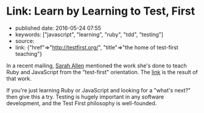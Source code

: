 # Link: Learn by Learning to Test, First

- published date: 2016-05-24 07:55
- keywords: ["javascript", "learning", "ruby", "tdd", "testing"]
- source: 
- link: {"href"=>"http://testfirst.org/", "title"=>"the home of test-first teaching"}



In a recent mailing, [Sarah Allen] mentioned the work she's done to teach Ruby and JavaScript from the "test-first" orientation. The [link] is the result of that work.


[Sarah Allen]: http://www.ultrasaurus.com/ "Sarah Allen"
[link]: {{page.link.href}} "{{page.link.title}}"


If you're just learning Ruby or JavaScript and looking for a "what's
next?" then give this a try. Testing is hugely important in any
software development, and the Test First philosophy is well-founded.
